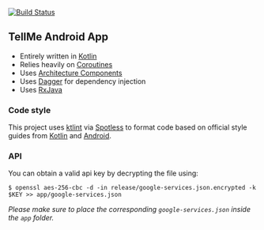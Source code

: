 [![Build Status](https://img.shields.io/circleci/build/github/itsandreramon/TellMe-Android?token=f24ebd30e0d413eebc536d6c4a3d0804a9cc75fe)](https://circleci.com/gh/itsandreramon/TellMe-Android)

## TellMe Android App
- Entirely written in [Kotlin](https://kotlinlang.org/)
- Relies heavily on [Coroutines](https://github.com/Kotlin/kotlinx.coroutines)
- Uses [Architecture Components](https://developer.android.com/topic/libraries/architecture/)
- Uses [Dagger](https://github.com/google/dagger) for dependency injection
- Uses [RxJava](https://github.com/ReactiveX/RxJava)

### Code style
This project uses [ktlint](https://github.com/pinterest/ktlint) via [Spotless](https://github.com/diffplug/spotless) to format code based on official style guides from [Kotlin](https://kotlinlang.org/docs/reference/coding-conventions.html) and [Android](https://developer.android.com/kotlin/style-guide).

### API
You can obtain a valid api key by decrypting the file using:
```
$ openssl aes-256-cbc -d -in release/google-services.json.encrypted -k $KEY >> app/google-services.json
```

*Please make sure to place the corresponding ```google-services.json``` inside the ```app``` folder.*